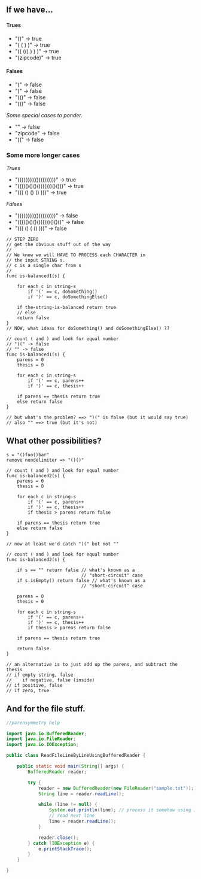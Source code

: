 
## If we have...

#### Trues 

- "()"  -> true
- "( ( ) )" -> true
- "(( (() ) ) )" -> true
- "(zipcode)" -> true

#### Falses

- "(" -> false
- ")" -> false
- "(()" -> false
- "())" -> false

_Some special cases to ponder._

- "" -> false
- "zipcode" -> false
- ")(" -> false

### Some more longer cases

_Trues_

- "(((((((((())))))))))" -> true
- "(())()()()()((()))()()()" -> true
- "((( () () () )))" -> true

_Falses_

- ")((((((((())))))))))" -> false
- "(())()()()()(()))()()()" -> false
- "((( () ( () )))" -> false

```
// STEP ZERO
// get the obvious stuff out of the way
//
// We know we will HAVE TO PROCESS each CHARACTER in
// the input STRING s.
// c is a single char from s
//
func is-balanced1(s) {

    for each c in string-s
        if '(' == c, doSomething()
        if ')' == c, doSomethingElse()

    if the-string-is-balanced return true
    // else
    return false
}
// NOW, what ideas for doSomething() and doSomethingElse() ??
```


```
// count ( and ) and look for equal number
// ")(" -> false
// "" -> false
func is-balanced1(s) {
    parens = 0
    thesis = 0

    for each c in string-s
        if '(' == c, parens++
        if ')' == c, thesis++

    if parens == thesis return true
    else return false
}

// but what's the problem? ==> ")(" is false (but it would say true)
// also "" ==> true (but it's not)
```

## What other possibilities?

```
s = "()foo()bar"
remove nondelimiter => "()()"
```

```
// count ( and ) and look for equal number
func is-balanced2(s) {
    parens = 0
    thesis = 0

    for each c in string-s
        if '(' == c, parens++
        if ')' == c, thesis++
        if thesis > parens return false

    if parens == thesis return true
    else return false
}

// now at least we'd catch ")(" but not ""
```

```
// count ( and ) and look for equal number
func is-balanced2(s) {

    if s == "" return false // what's known as a
                            // "short-circuit" case
    if s.isEmpty() return false // what's known as a
                            // "short-circuit" case

    parens = 0
    thesis = 0

    for each c in string-s
        if '(' == c, parens++
        if ')' == c, thesis++
        if thesis > parens return false

    if parens == thesis return true
    
    return false
}
```

```
// an alternative is to just add up the parens, and subtract the thesis
// if empty string, false
//    if negative, false (inside)
// if positive, false
// if zero, true
```

## And for the file stuff.

```java
//parensymmetry help

import java.io.BufferedReader;
import java.io.FileReader;
import java.io.IOException;

public class ReadFileLineByLineUsingBufferedReader {

	public static void main(String[] args) {
		BufferedReader reader;

		try {
			reader = new BufferedReader(new FileReader("sample.txt"));
			String line = reader.readLine();

			while (line != null) {
				System.out.println(line); // process it somehow using isBalanced
				// read next line
				line = reader.readLine();
			}

			reader.close();
		} catch (IOException e) {
			e.printStackTrace();
		}
	}

}
```

